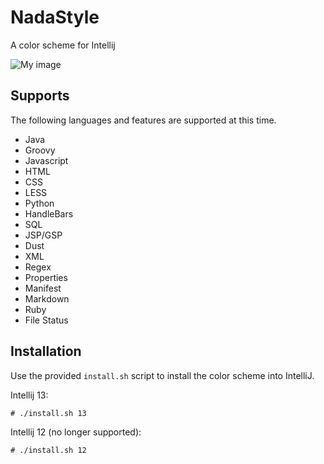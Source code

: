 NadaStyle
=============

A color scheme for Intellij

![My image](https://raw.github.com/adanperez/NadaStyle/master/images/example.png)


Supports
-------

The following languages and features are supported at this time.


* Java
* Groovy
* Javascript
* HTML
* CSS
* LESS
* Python
* HandleBars
* SQL
* JSP/GSP
* Dust
* XML
* Regex
* Properties
* Manifest
* Markdown
* Ruby
* File Status

Installation
-----------
Use the provided `install.sh` script to install the color scheme into IntelliJ.  
  
Intellij 13:

    # ./install.sh 13

Intellij 12 (no longer supported):

    # ./install.sh 12
